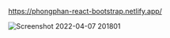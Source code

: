 https://phongphan-react-bootstrap.netlify.app/

![Screenshot 2022-04-07 201801](https://user-images.githubusercontent.com/99658011/162207868-7f1bb972-f085-4dab-8bbe-cd5f600fb1c2.jpg)
